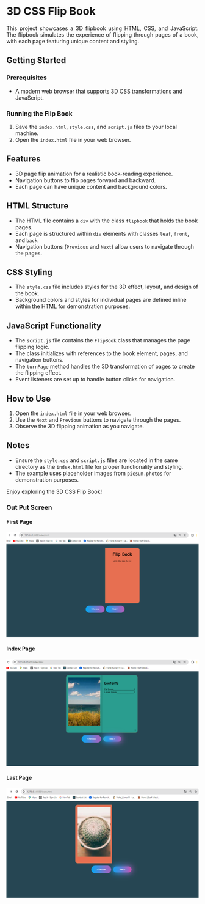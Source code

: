 # 3D CSS Flip Book

<p align="justify">This project showcases a 3D flipbook using HTML, CSS, and JavaScript. The flipbook simulates the experience of flipping through pages of a book, with each page featuring unique content and styling.</p>

## Getting Started

### Prerequisites

- A modern web browser that supports 3D CSS transformations and JavaScript.

### Running the Flip Book

1. Save the `index.html`, `style.css`, and `script.js` files to your local machine.
2. Open the `index.html` file in your web browser.

## Features

- 3D page flip animation for a realistic book-reading experience.
- Navigation buttons to flip pages forward and backward.
- Each page can have unique content and background colors.

## HTML Structure

- The HTML file contains a `div` with the class `flipbook` that holds the book pages.
- Each page is structured within `div` elements with classes `leaf`, `front`, and `back`.
- Navigation buttons (`Previous` and `Next`) allow users to navigate through the pages.

## CSS Styling

- The `style.css` file includes styles for the 3D effect, layout, and design of the book.
- Background colors and styles for individual pages are defined inline within the HTML for demonstration purposes.

## JavaScript Functionality

- The `script.js` file contains the `FlipBook` class that manages the page flipping logic.
- The class initializes with references to the book element, pages, and navigation buttons.
- The `turnPage` method handles the 3D transformation of pages to create the flipping effect.
- Event listeners are set up to handle button clicks for navigation.

## How to Use

1. Open the `index.html` file in your web browser.
2. Use the `Next` and `Previous` buttons to navigate through the pages.
3. Observe the 3D flipping animation as you navigate.

## Notes

- Ensure the `style.css` and `script.js` files are located in the same directory as the `index.html` file for proper functionality and styling.
- The example uses placeholder images from `picsum.photos` for demonstration purposes.

Enjoy exploring the 3D CSS Flip Book!

### Out Put Screen

#### First Page
![FirstPage](./Pictures/FirstPage.png)

#### Index Page
![IndexPage](./Pictures/IndexPage.png)

#### Last Page
![LastPage](./Pictures/LastPage.png)
